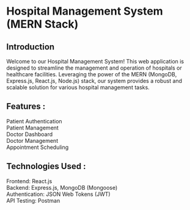 # Hospital Management System (MERN Stack)

## Introduction

Welcome to our Hospital Management System! This web application is designed to streamline the management and operation of hospitals or healthcare facilities. Leveraging the power of the MERN (MongoDB, Express.js, React.js, Node.js) stack, our system provides a robust and scalable solution for various hospital management tasks.

## Features :
Patient Authentication<br/>
Patient Management<br/>
Doctor Dashboard<br/>
Doctor Management<br/>
Appointment Scheduling<br/>

## Technologies Used : 
Frontend: React.js <br/>
Backend: Express.js, MongoDB (Mongoose)<br/>
Authentication: JSON Web Tokens (JWT)<br/>
API Testing: Postman<br/>

